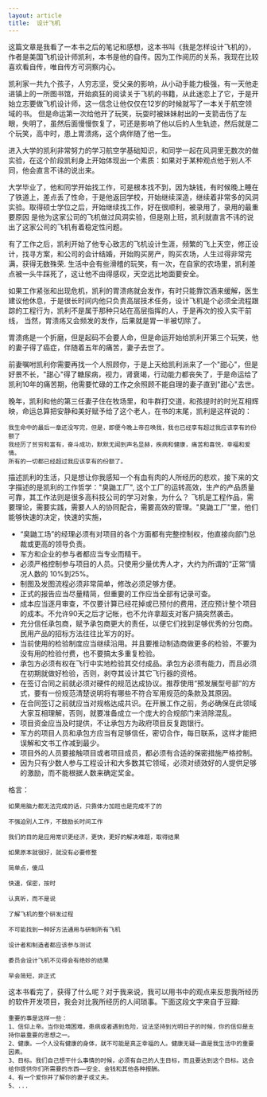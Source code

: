 ```yaml
---
layout: article
title:  设计飞机
---
```

这篇文章是我看了一本书之后的笔记和感想，这本书叫《我是怎样设计飞机的》，作者是美国飞机设计师凯利，本书是他的自传。因为工作阅历的关系，我现在比较喜欢看自传，唯自传方可洞察内心。

凯利家一共九个孩子，人穷志坚，受父亲的影响，从小动手能力极强，有一天他走进镇上的一所图书馆，开始疯狂的阅读关于飞机的书籍，从此迷恋上了它，于是开始立志要做飞机设计师，这一信念让他仅仅在12岁的时候就写了一本关于航空领域的书。
但是命运第一次给他开了玩笑，玩耍时被妹妹射出的一支箭击伤了左眼，失明了，虽然后面慢慢恢复了，可还是影响了他以后的人生轨迹，然后就是二个玩笑，高中时，患上胃溃疡，这个病伴随了他一生。

进入大学的凯利非常努力的学习航空学基础知识，和同学一起在风洞里无数次的做实验，在这个阶段凯利身上开始体现出一个素质：如果对于某种观点他于别人不同，他会直言不讳的说出来。

大学毕业了，他和同学开始找工作，可是根本找不到，因为缺钱，有时候晚上睡在了铁道上，差点丢了性命，于是他返回学校，开始继续深造，继续着非常多的风洞实验。取得硕士学位之后，开始继续找工作，好在很顺利，被录用了，录用的最重要原因
是他为这家公司的飞机做过风洞实验，但是刚上班，凯利就直言不讳的说出了这家公司的飞机有着稳定性问题。

有了工作之后，凯利开始了他专心致志的飞机设计生涯，频繁的飞上天空，修正设计，找寻方案，和公司的会计结婚，开始购买房产，购买农场，人生过得非常完满，获得无数殊荣.
生活中会有些滑稽的玩笑，有一次，在自家的农场里，凯利差点被一头牛踩死了，这让他不由得感叹，天空远比地面要安全。

如果工作紧张和出现危机，凯利的胃溃疡就会发作，有时只能靠饮酒来缓解，医生建议他休息，于是很长时间内他只负责高层技术任务，设计飞机是个必须全流程跟踪的工程行为，凯利不是属于那种只站在高层指挥的人，于是再次的投入实干前线，
当然，胃溃疡又会频发的发作，后果就是胃一半被切除了。

胃溃疡是一个折磨，但是起码不会要人命，但是命运开始给凯利开第三个玩笑，他的妻子得了癌症，伴随着五年的痛苦，妻子去世了。

前妻嘱咐凯利你需要再找一个人照顾你，于是上天给凯利派来了一个"甜心"，但是好景不长，"甜心"得了糖尿病，视力，肾衰竭，行动能力都丧失了，于是命运给了凯利10年的痛苦期，他需要忙碌的工作之余照顾不能自理的妻子直到"甜心"去世。

晚年，凯利和他的第三任妻子住在牧场里，和牛群打交道，和孩提时的时光互相辉映，命运总算把安静和美好赋予给了这个老人，在书的末尾，凯利是这样说的：

```
我生命中的最后一章还没写完，但是，即便今晚上帝召唤我，我也已经享有超过我应该享有的份额了
我经历了贫穷和富有，奋斗成功，默默无闻到声名显赫，疾病和健康，痛苦和喜悦，幸福和爱情。
所有的一切都已经超过我应该享有的份额了。
```

描述凯利的生活，只是想让你我感知一个有血有肉的人所经历的悲欢，接下来的文字描述的是凯利的工作哲学："臭鼬工厂", 这个工厂的运转高效，生产的产品质量可靠，其工作法则是很多高科技公司的学习对象，为什么？
飞机是工程作品，需要理论，需要实践，需要人人的协同配合，需要高效的管理。"臭鼬工厂"里，他们能够快速的决定，快速的实施，

- “臭鼬工场”的经理必须有对项目的各个方面都有完整控制权，他直接向部门总裁或更高的领导负责。
- 军方和企业的参与者都应当专业而精干。
- 必须严格控制参与项目的人员。只使用少量优秀人才，大约为所谓的“正常”情况人数的 10%到25%。
- 制图及发图流程必须非常简单，修改必须足够方便。
- 正式的报告应当尽量精简，但重要的工作应当全部有记录可查。
- 成本应当逐月审查，不仅要计算已经花掉或已预付的费用，还应预计整个项目的成本。不允许90天之后才记帐，也不允许拿超支对客户搞突然袭击。
- 充分信任承包商，赋予承包商更大的责任，以便它们找到足够优秀的分包商。民用产品的招标方法往往比军方的好。
- 当前使用的检验制度应当继续沿用。并且要推动制造商做更多的检验，不要为没有用的检验付费，也不要搞太多重复检验。
- 承包方必须有权在飞行中实地检验其交付成品。承包方必须有能力，而且必须在初期就做好检验，否则，剥夺其设计其它飞行器的资格。
- 在签订合同之前就必须对硬件的规范达成协议。推荐使用“预发展型号部”的方式，要有一份规范清楚说明将有哪些不符合军用规范的条款及其原因。
- 在合同签订之前就应当对规格达成共识。在开展工作之前，务必确保在此领域大家互相理解，否则，就要准备成立一个庞大的合规部门来消除混乱。
- 项目资金应当及时提供，不让承包方为政府项目反复跑银行。
- 军方的项目人员和承包方应当有足够信任，密切合作，每日联系，这样才能把误解和文书工作减到最少。
- 项目外的人员要接触项目或者项目成员，都必须有合适的保密措施严格控制。
- 因为只有少数人参与工程设计和大多数其它领域，必须对绩效好的人提供足够的激励，而不能根据人数来确定奖金。


格言：
```
如果用脑力都无法完成的话，只靠体力加班也是完成不了的
```

```
不强迫别人工作，不鼓励长时间工作
```

```
我们的目的是应用常识更经济，更快，更好的解决难题，取得结果
```

```
如果原本就很好，就没有必要修整
```

```
简单点，傻瓜
```

```
快速，保密，按时
```

```
认真听，而不是说
```

```
了解飞机的整个研发过程
```

```
不可能找到一种好方法通用与研制所有飞机
```

```
设计者和制造者都应该参与测试
```

```
委员会设计飞机不见得会有绝妙的结果
```

```
早会简短，非正式
```

这本书看完了，获得了什么呢？对于我来说，我可以用书中的观点来反思我所经历的软件开发项目，我会对比我所经历的人间琐事。下面这段文字来自于豆瓣:


```
重要的事是这样一些：
1、信仰上帝。当你处境困难，患病或者遇到危险，设法坚持到光明日子的时候，你的信仰是支持你最重要的思想之一。
2、健康。一个人没有健康的身体，就不可能是真正幸福的人。健康无疑一直是我生活中的重要因素。 
3、目标。我们自己想干什么事情的时候，必须有自己的人生目标，而且要达到这个目标。这会给你提供你们所需要的东西——安全、金钱和其他各种报酬。
4、有一个爱你并了解你的妻子或丈夫。
5、...
```